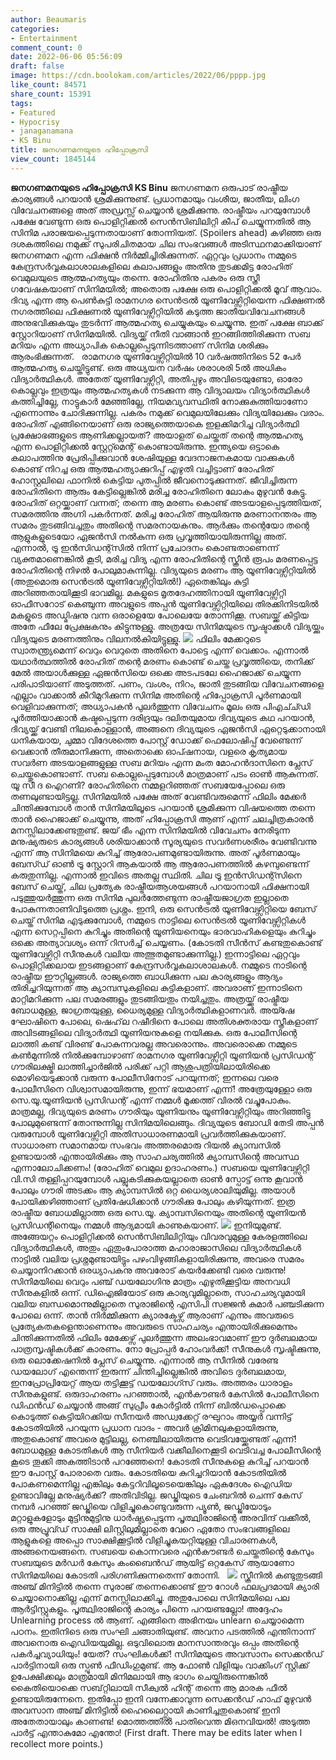 ```yaml
---
author: Beaumaris
categories:
- Entertainment
comment_count: 0
date: 2022-06-06 05:56:09
draft: false
image: https://cdn.boolokam.com/articles/2022/06/pppp.jpg
like_count: 84571
share_count: 15391
tags:
- Featured
- Hypocrisy
- janaganamana
- KS Binu
title: ജനഗണമനയുടെ ഹിപ്പോക്രസി
view_count: 1845144
---
```


**ജനഗണമനയുടെ ഹിപ്പോക്രസി** **KS Binu** ജനഗണമന ഒരുപാട് രാഷ്ട്രീയ കാര്യങ്ങൾ പറയാൻ ശ്രമിക്കുന്നുണ്ട്. പ്രധാനമായും വംശീയ, ജാതീയ, ലിംഗ വിവേചനങ്ങളെ അത് അഡ്രസ്സ് ചെയ്യാൻ ശ്രമിക്കുന്നു. രാഷ്ട്രീയം പറയുമ്പോൾ പക്ഷേ വേണ്ടുന്ന ഒരു പൊളിറ്റിക്കൽ സെൻസിബിലിറ്റി കീപ് ചെയ്യുന്നതിൽ ആ സിനിമ പരാജയപ്പെടുന്നതായാണ് തോന്നിയത്. (Spoilers ahead) കഴിഞ്ഞ ഒരു ദശകത്തിലെ നമുക്ക് സുപരിചിതമായ ചില സംഭവങ്ങൾ അടിസ്ഥനമാക്കിയാണ് ജനഗണമന എന്ന ഫിക്ഷൻ നിർമ്മിച്ചിരിക്കുന്നത്. ഏറ്റവും പ്രധാനം നമ്മുടെ കേന്ദ്രസർവ്വകലാശാലകളിലെ കലാപങ്ങളും അതിനു തുടക്കമിട്ട രോഹിത് വെമുലയുടെ ആത്മഹത്യയും തന്നെ. രോഹിതിനു പകരം ഒരു സ്ത്രീ ഗവേഷകയാണ് സിനിമയിൽ; അതൊരു പക്ഷേ ഒരു പൊളിറ്റിക്കൽ മൂവ് ആവാം. ദിവ്യ എന്ന ആ പെൺകുട്ടി രാമനഗര സെൻട്രൽ യൂണിവേഴ്സിറ്റിയെന്ന ഫിക്ഷണൽ നഗരത്തിലെ ഫിക്ഷണൽ യൂണിവേഴ്സിറ്റിയിൽ കടുത്ത ജാതീയവിവേചനങ്ങൾ അനുഭവിക്കുകയും തുടർന്ന് ആത്മഹത്യ ചെയ്യുകയും ചെയ്യുന്നു. ഇത് പക്ഷേ ബാക്ക് സ്റ്റോറിയാണ് സിനിമയിൽ. വിദ്യയ്ക്ക് നീതി വാങ്ങാൻ ഇറങ്ങിത്തിരിക്കുന്ന സബ മറിയം എന്ന അധ്യാപിക കൊല്ലപ്പെടുന്നിടത്താണ് സിനിമ ശരിക്കും ആരംഭിക്കുന്നത്. &nbsp; രാമനഗര യൂണിവേഴ്സിറ്റിയിൽ 10 വർഷത്തിനിടെ 52 പേർ ആത്മഹത്യ ചെയ്തിട്ടുണ്ട്. ഒരു അധ്യയന വർഷം ശരാശരി 5ൽ അധികം വിദ്യാർത്ഥികൾ. അതേത് യൂണിവേഴ്സിറ്റി, അതിപ്പഴും അവിടെയുണ്ടോ, ഓരോ കൊല്ലവും ഇത്രയും ആത്മഹത്യകൾ നടക്കുന്ന ആ വിദ്യാലയം വിദ്യാർത്ഥികൾ കത്തിച്ചില്ലേ, നാട്ടുകാർ മേഞ്ഞില്ലേ, നിയമവ്യവസ്ഥിതി നോക്കുകുത്തിയാണോ എന്നൊന്നും ചോദിക്കുന്നില്ല. പകരം നമുക്ക് വെമുലയിലേക്കും വിദ്യയിലേക്കും വരാം. രോഹിത് എങ്ങിനെയാണ് ഒരു രാജ്യത്തെയാകെ ഇളക്കിമറിച്ച വിദ്യാർത്ഥി പ്രക്ഷോഭങ്ങളുടെ ആണിക്കല്ലായത്? അയാളത് ചെയ്തത് തന്റെ ആത്മഹത്യ എന്ന പൊളിറ്റിക്കൽ സ്റ്റേറ്റ്മെന്റ് കൊണ്ടായിരുന്നു. ഇന്ത്യയെ ഒട്ടാകെ കലാപത്തിനു പ്രേരിപ്പിക്കുവാൻ ശേഷിയുള്ള വേദനാജനകമായ വാക്കുകൾ കൊണ്ട് നിറച്ച ഒരു ആത്മഹത്യാക്കുറിപ്പ് എഴുതി വച്ചിട്ടാണ് രോഹിത് ഹോസ്റ്റലിലെ ഫാനിൽ കെട്ടിയ പുതപ്പിൽ ജീവനൊടുക്കുന്നത്. ജീവിച്ചിരുന്ന രോഹിതിനെ ആരും കേട്ടില്ലെങ്കിൽ മരിച്ച രോഹിതിനെ ലോകം മുഴുവൻ കേട്ടു. രോഹിത് ഒറ്റയ്ക്കാണ് വന്നത്; തന്നെ ആ മരണം കൊണ്ട് അടയാളപ്പെടുത്തിയത്, സമരത്തിനു അഗ്നി പകർന്നത്. മരിച്ച രോഹിത് ആയിരുന്നു മരണാനന്തരം ആ സമരം തുടങ്ങിവച്ചതും അതിന്റെ സമരനായകനും. ആർക്കും തന്റെയോ തന്റെ ആളുകളുടെയോ ഏജൻസി നൽകുന്ന ഒരു പ്രവൃത്തിയായിരുന്നില്ല അത്. എന്നാൽ, ട്രൂ ഇൻസിഡന്റ്സിൽ നിന്ന് പ്രചോദനം കൊണ്ടതാണെന്ന് വ്യക്തമാണെങ്കിൽ കൂടി, മരിച്ച വിദ്യ എന്ന രോഹിതിന്റെ സ്ക്രീൻ രൂപം മരണപ്പെട്ട രോഹിതിന്റെ നിഴൽ പോലുമാകുന്നില്ല. വിദ്യയുടെ മരണം ആ യൂണിവേഴ്സിറ്റിയിൽ (അതുമൊരു സെൻട്രൽ യൂണിവേഴ്സിറ്റിയിൽ!) ഏതെങ്കിലും കുട്ടി അറിഞ്ഞതായിക്കൂടി ഭാവമില്ല. മകളുടെ മൃതദേഹത്തിനായി യൂണിവേഴ്സിറ്റി ഓഫീസറോട് കെഞ്ചുന്ന അവളുടെ അപ്പൻ യൂണിവേഴ്സിറ്റിയിലെ തിരക്കിനിടയിൽ മകളുടെ അഡ്മിഷനു വന്ന ഒരാളെയേ പോലെയേ തോന്നിക്കൂ. സബയ്ക്ക് കിട്ടിയ അതേ ഫീലേ പ്രേക്ഷകനും കിട്ടുന്നുള്ളു. അത്രയേ സിനിമയുടെ സൃഷ്ടാക്കൾ വിദ്യയ്ക്കും വിദ്യയുടെ മരണത്തിനും വിലനൽകിയിട്ടുള്ളു. ![](https://cdn.boolokam.com/articles/2022/06/pppp.jpg) ഫിലിം മേക്കറുടെ സ്വാതന്ത്ര്യമെന്ന് വെറും വെറുതെ അതിനെ പോട്ടെ എന്ന് വെക്കാം. എന്നാൽ യഥാർത്ഥത്തിൽ രോഹിത് തന്റെ മരണം കൊണ്ട് ചെയ്ത പ്രവൃത്തിയെ, തനിക്ക് മേൽ അയാൾക്കുള്ള ഏജൻസിയെ ഒക്കെ അടപടലേ ഹൈജാക്ക് ചെയ്യുന്ന പരിപാടിയാണ് അടുത്തത്. പണം, വംശം, നിറം, ജാതി തുടങ്ങിയ വിവേചനങ്ങളെ എല്ലാം വാക്കാൽ കീറിമുറിക്കുന്ന സിനിമ അതിന്റെ ഹിപ്പോക്രസി പൂർണമായി വെളിവാക്കുന്നത്; അധ്യാപകൻ പുലർത്തുന്ന വിവേചനം മൂലം ഒരു പിഎച്ച്ഡി പൂർത്തിയാക്കാൻ കഷ്ടപ്പെടുന്ന ദരിദ്രയും ദലിതയുമായ ദിവ്യയുടെ കഥ പറയാൻ, ദിവ്യയ്ക്ക് വേണ്ടി നിലകൊള്ളാൻ, അങ്ങനെ ദിവ്യയുടെ ഏജൻസി ഏറ്റെടുക്കാനായി ധനികയായ, ചുമ്മാ വിദേശത്തെ പോസ്റ്റ് ഡോക്ക് ഫെലോഷിപ്പ് വേണ്ടെന്ന് വെക്കാൻ തീരുമാനിക്കുന്ന, അതൊക്കെ ഓപ്ഷനായ, വളരെ കൃത്യമായ സവർണ അടയാളങ്ങളുള്ള സബ മറിയം എന്ന മംത മോഹൻദാസിനെ പ്ലേസ് ചെയ്തുകൊണ്ടാണ്. സബ കൊല്ലപ്പെടുമ്പോൾ മാത്രമാണ് പടം ഓൺ ആകുന്നത്. യൂ സീ ദ ഐറണി? രോഹിതിനെ നമ്മളറിഞ്ഞത് സബയേപ്പോലെ ഒരു തണലുണ്ടായിട്ടല്ല. സിനിമയിൽ പക്ഷേ അത് വേണ്ടിവരുമെന്ന് ഫിലിം മേക്കർ ചിന്തിക്കുമ്പോൾ താൻ സിനിമയിലൂടെ പറയാൻ ശ്രമിക്കുന്ന വിഷയത്തെ തന്നെ താൻ ഹൈജാക്ക് ചെയ്യുന്നു, അത് ഹിപ്പോക്രസി ആണ് എന്ന് ചലച്ചിത്രകാരൻ മനസ്സിലാക്കേണ്ടതുണ്ട്. ജയ് ഭീം എന്ന സിനിമയിൽ വിവേചനം നേരിടുന്ന മനുഷ്യരുടെ കാര്യങ്ങൾ ശരിയാക്കാൻ സൂര്യയുടെ സവർണശരീരം വേണ്ടിവന്നു എന്ന് ആ സിനിമയെ കുറിച്ച് ആരോപണമുണ്ടായിരുന്നു. അത് പൂർണമായും ബേസ്ഡ് ഓൺ ട്രൂ സ്റ്റോറി ആകയാൽ ആ ആരോപണത്തിൽ കഴമ്പുണ്ടെന്ന് കരുതുന്നില്ല. എന്നാൽ ഇവിടെ അതല്ല സ്ഥിതി. ചില ട്രൂ ഇൻസിഡന്റ്സിനെ ബേസ് ചെയ്ത്, ചില പ്രത്യേക രാഷ്ട്രീയആശയങ്ങൾ പറയാനായി ഫിക്ഷനായി പടുത്തുയർത്തുന്ന ഒരു സിനിമ പുലർത്തേണ്ടുന്ന രാഷ്ട്രീയജാഗ്രത ഇല്ലാതെ പോകുന്നതാണിവിടുത്തെ പ്രശ്നം. ഇനി, ഒരു സെൻട്രൽ യൂണിവേഴ്സിറ്റിയെ ബേസ് ചെയ്ത് സിനിമ എടുക്കുമ്പോൾ, നമ്മുടെ നാട്ടിലെ സെൻട്രൽ യൂണിവേഴ്സിറ്റികൾ എന്ന സെറ്റപ്പിനെ കുറിച്ചും അതിന്റെ യൂണിയനെയും ഭാരവാഹികളെയും കുറിച്ചും ഒക്കെ അത്യാവശ്യം ഒന്ന് റിസർച്ച് ചെയ്യണം. (കോടതി സീൻസ് കണ്ടതുകൊണ്ട് യൂണിവേഴ്സിറ്റി സീനുകൾ വലിയ അത്ഭുതമുണ്ടാക്കുന്നില്ല.) ഇന്നാട്ടിലെ ഏറ്റവും പൊളിറ്റിക്കലായ ഇടങ്ങളാണ് കേന്ദ്രസർവ്വകലാശാലകൾ. നമ്മുടെ നാടിന്റെ രാഷ്ട്രീയ ഈറ്റില്ലങ്ങൾ. രാജ്യത്തെ ബാധിക്കുന്ന പല കാര്യങ്ങളും ആദ്യം തിരിച്ചറിയുന്നത് ആ ക്യാമ്പസുകളിലെ കുട്ടികളാണ്. അവരാണ് ഇന്നാടിനെ മാറ്റിമറിക്കുന്ന പല സമരങ്ങളും തുടങ്ങിയതും നയിച്ചതും. അത്രയ്ക്ക് രാഷ്ട്രീയ ബോധമുള്ള, ജാഗ്രതയുള്ള, ധൈര്യമുള്ള വിദ്യാർത്ഥികളാണവർ. അയ്ഷേ ഘോഷിനെ പോലെ, ഷെഹ്‌ല റഷീദിനെ പോലെ അതിശക്തരായ സ്ത്രീകളാണ് അവിടങ്ങളിലെ വിദ്യാർത്ഥി യൂണിയനുകളെ നയിക്കുക. ഒരു പോലീസിന്റെ ലാത്തി കണ്ട് വിരണ്ട് പോകുന്നവരല്ല അവരൊന്നും. അവരൊക്കെ നമ്മുടെ കൺമുന്നിൽ നിൽക്കുമ്പോഴാണ് രാമനഗര യൂണിവേഴ്സിറ്റി യൂണിയൻ പ്രസിഡന്റ് ഗൗരിലക്ഷ്മി ലാത്തിച്ചാർജിൽ പരിക്ക് പറ്റി ആശുപത്രിയിലായിരിക്കെ മൊഴിയെടുക്കാൻ വരുന്ന പോലീസിനോട് പറയുന്നത്; ഇന്നലെ വരെ പോലീസിനെ വിശ്വാസമായിരുന്നു, ഇന്ന് ഭയമാണ് എന്ന്! അത്രേയുള്ളോ ഒരു സെ.യൂ.യൂണിയൻ പ്രസിഡന്റ് എന്ന് നമ്മൾ മൂക്കത്ത് വിരൽ വച്ചുപോകും. മാത്രമല്ല, ദിവ്യയുടെ മരണം ഗൗരിയും യൂണിയനും യൂണിവേഴ്സിറ്റിയും അറിഞ്ഞിട്ടു പോലുമുണ്ടെന്ന് തോന്നുന്നില്ല സിനിമയിലെങ്ങും. ദിവ്യയുടെ ബോഡി തേടി അപ്പൻ വരുമ്പോൾ യൂണിവേഴ്സിറ്റി അതിസാധാരണമായി പ്രവർത്തിക്കുകയാണ്. സാധാരണ സമാനമായ സംഭവം അത്തരമൊരു റിയൽ ക്യാമ്പസിൽ ഉണ്ടായാൽ എന്തായിരിക്കും ആ സാഹചര്യത്തിൽ ക്യാമ്പസിന്റെ അവസ്ഥ എന്നാലോചിക്കണം! (രോഹിത് വെമുല ഉദാഹരണം.) സബയെ യൂണിവേഴ്സിറ്റി വി.സി തള്ളിപ്പറയുമ്പോൾ പല്ലുകടിക്കുകയല്ലാതെ ഓൺ സ്പോട്ട് ഒന്നു കൂവാൻ പോലും ഗൗരി അടക്കം ആ ക്യാമ്പസിൽ ഒറ്റ ധൈര്യശാലിയുമില്ല. അയാൾ പോയിക്കഴിഞ്ഞാണ് പ്രതിഷേധിക്കാൻ ഗൗരിക്കു പോലും കഴിയുന്നത്. ഇത്ര രാഷ്ട്രീയ ബോധമില്ലാത്ത ഒരു സെ.യൂ. ക്യാമ്പസിനെയും അതിന്റെ യൂണിയൻ പ്രസിഡന്റിനെയും നമ്മൾ ആദ്യമായി കാണുകയാണ്. ![](https://cdn.boolokam.com/articles/2022/06/23-5.jpg) ഇനിയുമുണ്ട്. അങ്ങേയറ്റം പൊളിറ്റിക്കൽ സെൻസിബിലിറ്റിയും വിവരവുമുള്ള കേരളത്തിലെ വിദ്യാർത്ഥികൾ, അതും ഏതുംപോരാത്ത മഹാരാജാസിലെ വിദ്യാർത്ഥികൾ നാട്ടിൽ വലിയ പ്രശ്നമുണ്ടായിട്ടും പഴംവിഴുങ്ങികളായിരിക്കുന്നു, അവരെ സമരം ചെയ്യാനിറക്കാൻ ഒരധ്യാപകനു അവരോട് കയർക്കേണ്ടി വരെ വരുന്നു! സിനിമയിലെ വെറും പഞ്ച് ഡയലോഗിനു മാത്രം എഴുതിക്കൂട്ടിയ അനവധി സീനുകളിൽ ഒന്ന്. ഡിഐജിയോട് ഒരു കാര്യവുമില്ലാതെ, സാഹചര്യവുമായി വലിയ ബന്ധമൊന്നുമില്ലാതെ സുരാജിന്റെ എസിപി സജ്ജൻ കുമാർ പഞ്ചടിക്കുന്ന പോലെ ഒന്ന്. താൻ നിർമ്മിക്കുന്ന ക്യാരക്ടേഴ്സ് ആരാണ് എന്നും അവരുടെ പ്രത്യേകതകളെന്താണെന്നും അവരുടെ സാഹചര്യം എന്തായിരിക്കുമെന്നും ചിന്തിക്കുന്നതിൽ ഫിലിം മേക്കേഴ്സ് പുലർത്തുന്ന അലംഭാവമാണ് ഈ ദുർബലമായ പാത്രസൃഷ്ടികൾക്ക് കാരണം. നോ പ്രോപ്പർ ഹോംവർക്ക്! സീനുകൾ സൃഷ്ടിക്കുന്നു, ഒരു ലൊക്കേഷനിൽ പ്ലേസ് ചെയ്യുന്നു. എന്നാൽ ആ സീനിൽ വരേണ്ട ഡയലോഗ് എന്തെന്ന് ഇരുന്ന് ചിന്തിച്ചില്ലെങ്കിൽ അവിടെ ദുർബലമായ, ഇനപ്രോപ്രിയേറ്റ് ആയ തട്ടിക്കൂട്ട് ഡയലോഗ്സ് വരും. അത്തരം ധാരാളം സീനുകളുണ്ട്. ഒരുദാഹരണം പറഞ്ഞാൽ, എൻകൗണ്ടർ കേസിൽ പോലീസിനെ ഡിഫൻഡ് ചെയ്യാൻ അങ്ങ് സുപ്രീം കോർട്ടിൽ നിന്ന് ബിൽഡപ്പൊക്കെ കൊടുത്ത് കെട്ടിയിറക്കിയ സീനയർ അഡ്വക്കേറ്റ് രഘുറാം അയ്യർ വന്നിട്ട് കോടതിയിൽ പറയുന്ന പ്രധാന വാദം - അവർ ക്രിമിനലുകളായിരുന്നു, അതുകൊണ്ട് അവരെ മുട്ടിലല്ല, നെഞ്ചിലായിരുന്നു വെടിവയ്ക്കേണ്ടത് എന്ന്! ബോധമുള്ള കോടതികൾ ആ സീനിയർ വക്കീലിനെക്കൂടി വെടിവച്ച പോലീസിന്റെ കൂടെ തൂക്കി അകത്തിടാൻ പറഞ്ഞേനെ! കോടതി സീനുകളെ കുറിച്ച് പറയാൻ ഈ പോസ്റ്റ് പോരാതെ വരും. കോടതിയെ കുറിച്ചറിയാൻ കോടതിയിൽ പോകണമെന്നില്ല എങ്കിലും കേട്ടറിവിലൂടെയെങ്കിലും ഏകദേശം ഐഡിയ ഉണ്ടാവില്ലേ മനുഷ്യർക്ക്? അതിവിടില്ല. ജഡ്ജിയുടെ ചേംബറിൽ ചെന്ന് കേസ് നമ്പർ പറഞ്ഞ് ജഡ്ജിയെ വിളിച്ചുകൊണ്ടുവരുന്ന പ്യൂൺ, ജഡ്ജിയോടും മറ്റാളുകളോടും മുട്ടിനുമുട്ടിനു ധാർഷ്ട്യപ്പെടുന്ന പൃത്ഥ്വിരാജിന്റെ അരവിന്ദ് വക്കീൽ, ഒരു അപ്രൂവ്ഡ് സാക്ഷി ലിസ്റ്റിലുമില്ലാതെ വേറെ ഏതോ സംഭവങ്ങളിലെ ആളുകളെ അപ്പൊ സാക്ഷിക്കൂട്ടിൽ വിളിച്ചുകയറ്റിയുള്ള വിചാരണകൾ, അങ്ങനെയങ്ങനെ. സബയെ കൊന്നവരെ എൻകൗണ്ടർ ചെയ്തതിന്റെ കേസും സബയുടെ മർഡർ കേസും കംബൈൻഡ് ആയിട്ട് ഒറ്റകേസ് ആയാണോ സിനിമയിലെ കോടതി പരിഗണിക്കുന്നതെന്ന് തോന്നി. &nbsp; ![](https://cdn.boolokam.com/articles/2022/06/2r2r2r.webp) സ്ക്രീനിൽ കണ്ടുതുടങ്ങി അഞ്ച് മിനിട്ടിൽ തന്നെ സുരാജ് തന്നെക്കൊണ്ട് ഈ റോൾ ഫലപ്രദമായി ക്യാരി ചെയ്യാനൊക്കില്ല എന്ന് മനസ്സിലാക്കിച്ചു. അതുപോലെ സിനിമയിലെ പല ആർട്ടിസ്റ്റുകളും. പൃത്ഥ്വിരാജിന്റെ കാര്യം പിന്നെ പറയണ്ടല്ലോ! അദ്ദേഹം Unlearning process ൽ ആണ്. എങ്ങിനെ അഭിനയം unlearn ചെയ്യാമെന്ന പഠനം. ഇതിനിടെ ഒരു സംഘി ചങ്ങാതിയുണ്ട്. അവനാ പടത്തിൽ എന്തിനാന്ന് അവനൊരു ഐഡിയയുമില്ല. ഒടുവിലൊരു മാനസാന്തരവും ഒപ്പം അതിന്റെ പകർച്ചവ്യാധിയും! യേത്? സംഘികൾക്ക്! സിനിമയുടെ അവസാനം സെക്കൻഡ് പാർട്ടിനായി ഒരു സ്പൂൺ ഫീഡിംഗുമുണ്ട്. ആ ഫോൺ വിളിയും വാക്കിംഗ് സ്റ്റിക്ക് ഉപേക്ഷിക്കലും മാത്രമായി മിനിമലായി ആ ഭാഗം ചെയ്തിരുന്നെങ്കിൽ കൈതിയൊക്കെ സബ്റ്റിലായി സീക്വൽ ഹിന്റ് തന്നെ ആ മാരക ഫീൽ ഉണ്ടായിരുന്നേനെ. ഇതിപ്പോ ഇനി വന്നേക്കാവുന്ന സെക്കൻഡ് ഹാഫ് മുഴുവൻ അവസാന അഞ്ച് മിനിട്ടിൽ ഹൈലൈറ്റ്സായി കാണിച്ചതുകൊണ്ട് ഇനി അതേതായാലും കാണണ്ട! മൊത്തത്തിൽ പാതിവെന്ത മിഒനവിയൽ! അടുത്ത പാർട്ട് എന്താകുമോ എന്തോ! (First draft. There may be edits later when I recollect more points.)